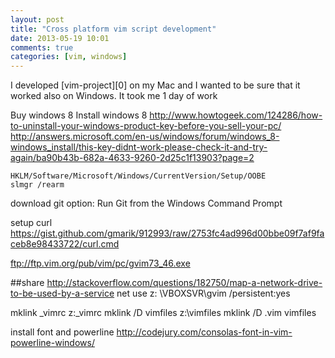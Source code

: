 ```yaml
---
layout: post
title: "Cross platform vim script development"
date: 2013-05-19 10:01
comments: true
categories: [vim, windows]
---
```

I developed [vim-project][0] on my Mac and I wanted to be sure that it worked
also on Windows. It took me 1 day of work

Buy windows 8
Install windows 8
http://www.howtogeek.com/124286/how-to-uninstall-your-windows-product-key-before-you-sell-your-pc/
http://answers.microsoft.com/en-us/windows/forum/windows_8-windows_install/this-key-didnt-work-please-check-it-and-try-again/ba90b43b-682a-4633-9260-2d25c1f13903?page=2
```
HKLM/Software/Microsoft/Windows/CurrentVersion/Setup/OOBE
slmgr /rearm
```
download git
option: Run Git from the Windows Command Prompt

setup curl
https://gist.github.com/gmarik/912993/raw/2753fc4ad996d00bbe09f7af9faceb8e98433722/curl.cmd

ftp://ftp.vim.org/pub/vim/pc/gvim73_46.exe

##share
http://stackoverflow.com/questions/182750/map-a-network-drive-to-be-used-by-a-service
net use z:  \\VBOXSVR\gvim /persistent:yes

mklink _vimrc z:\_vimrc
mklink /D vimfiles z:\vimfiles
mklink /D .vim vimfiles

install font and powerline
http://codejury.com/consolas-font-in-vim-powerline-windows/

